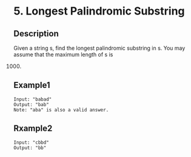 # 5. Longest Palindromic Substring  

## Description

Given a string s, find the longest palindromic substring in s. You may assume that the maximum length of s is 

1000.

## **Example1**

```
Input: "babad"
Output: "bab"
Note: "aba" is also a valid answer.
```

## **Rxample2**  

```
Input: "cbbd"
Output: "bb"
```